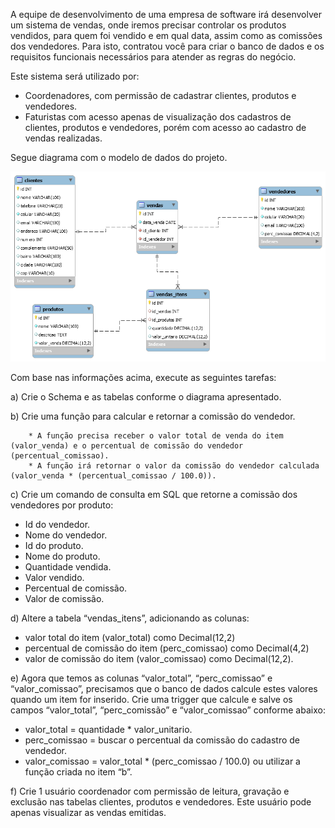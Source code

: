 A equipe de desenvolvimento de uma empresa de software irá desenvolver um sistema de vendas, onde iremos precisar controlar os produtos vendidos, para quem foi vendido e em qual data, assim como as comissões dos vendedores. Para isto, contratou você para criar o banco de dados e os requisitos funcionais necessários para atender as regras do negócio.
 
Este sistema será utilizado por:
 
* Coordenadores, com permissão de cadastrar clientes, produtos e vendedores.
* Faturistas com acesso apenas de visualização dos cadastros de clientes, produtos e vendedores, porém com acesso ao cadastro de vendas realizadas.
 
Segue diagrama com o modelo de dados do projeto.

![Diagrama](QUE_61156_210265_1.png)
 
 
Com base nas informações acima, execute as seguintes tarefas:
 
a) Crie o Schema e as tabelas conforme o diagrama apresentado.
 
b) Crie uma função para calcular e retornar a comissão do vendedor.
 
        * A função precisa receber o valor total de venda do item (valor_venda) e o percentual de comissão do vendedor (percentual_comissao).
        * A função irá retornar o valor da comissão do vendedor calculada (valor_venda * (percentual_comissao / 100.0)).
 
c) Crie um comando de consulta em SQL que retorne a comissão dos vendedores por produto:
 
  * Id do vendedor.
  * Nome do vendedor.
  * Id do produto.
  * Nome do produto.
  * Quantidade vendida.
  * Valor vendido.
  * Percentual de comissão.
  * Valor de comissão.
 
d) Altere a tabela “vendas_itens”, adicionando as colunas:
  * valor total do item (valor_total) como Decimal(12,2)
  * percentual de comissão do item (perc_comissao) como Decimal(4,2)
  * valor de comissão do item (valor_comissao) como Decimal(12,2).
 
e) Agora que temos as colunas “valor_total”, “perc_comissao” e “valor_comissao”, precisamos que o banco de dados calcule estes valores quando um item for inserido. Crie uma trigger que calcule e salve os campos “valor_total”, “perc_comissão” e “valor_comissao” conforme abaixo:
 
  * valor_total = quantidade * valor_unitario.
  * perc_comissao = buscar o percentual da comissão do cadastro de vendedor.
  * valor_comissao = valor_total * (perc_comissao / 100.0) ou utilizar a função criada no item “b”.
 
f) Crie 1 usuário coordenador com permissão de leitura, gravação e exclusão nas tabelas clientes, produtos e vendedores. Este usuário pode apenas visualizar as vendas emitidas.